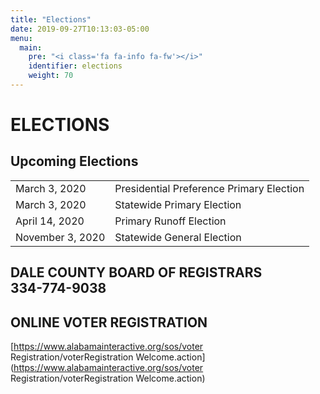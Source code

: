 ```yaml
---
title: "Elections"
date: 2019-09-27T10:13:03-05:00
menu:
  main:
    pre: "<i class='fa fa-info fa-fw'></i>"
    identifier: elections
    weight: 70
---
```

# ELECTIONS

## Upcoming Elections

|                   |                                           |
| ----------------- | ----------------------------------------- |
| March 3, 2020     |	Presidential Preference Primary Election  |
| March 3, 2020     |	Statewide Primary Election                |
| April 14, 2020    |	Primary Runoff Election                   |
| November 3, 2020  |	Statewide General Election                |

## DALE COUNTY BOARD OF REGISTRARS<br />334-774-9038

## ONLINE VOTER REGISTRATION
[https://www.alabamainteractive.org/sos/voter Registration/voterRegistration Welcome.action](https://www.alabamainteractive.org/sos/voter Registration/voterRegistration Welcome.action)



